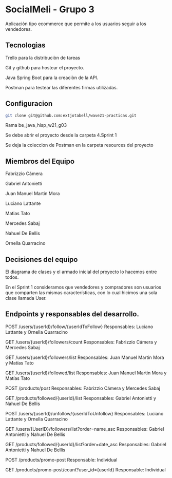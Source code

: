 # SocialMeli - Grupo 3

Aplicaciòn tipo ecommerce que permite a los usuarios seguir a los vendedores.

## Tecnologìas

Trello para la distribuciòn de tareas

Git y github para hostear el proyecto. 

Java Spring Boot para la creaciòn de la API.

Postman para testear las diferentes firmas utilizadas.

## Configuracion

```bash
git clone git@github.com:extjotabell/wave21-practicas.git
```
Rama be_java_hisp_w21_g03

Se debe abrir el proyecto desde la carpeta 4.Sprint 1

Se deja la coleccion de Postman en la carpeta resources del proyecto

## Miembros del Equipo

Fabrizzio Cámera

Gabriel Antonietti

Juan Manuel Martin Mora

Luciano Lattante

Matias Tato

Mercedes Sabaj

Nahuel De Bellis

Ornella Quarracino

## Decisiones del equipo

El diagrama de clases y el armado inicial del proyecto lo hacemos entre todos. 

En el Sprint 1 consideramos que vendedores y compradores son usuarios que comparten las mismas características, con lo cual hicimos una sola clase llamada User.

## Endpoints  y responsables del desarrollo. 

POST /users/{userId}/follow/{userIdToFollow} 
Responsables: Luciano Lattante y Ornella Quarracino

GET /users/{userId}/followers/count
Responsables: Fabrizzio Cámera y Mercedes Sabaj

GET /users/{userId}/followers/list
Responsables: Juan Manuel Martin Mora y Matías Tato

GET /users/{userId}/followed/list
Responsables: Juan Manuel Martin Mora y Matías Tato

POST /products/post
Responsables: Fabrizzio Cámera y Mercedes Sabaj

GET /products/followed/{userId}/list
Responsables: Gabriel Antonietti y Nahuel De Bellis

POST /users/{userId}/unfollow/{userIdToUnfollow}
Responsables: Luciano Lattante y Ornella Quarracino

GET /users/{UserID}/followers/list?order=name_asc
Responsables: Gabriel Antonietti y Nahuel De Bellis

GET /products/followed/{userId}/list?order=date_asc
Responsables: Gabriel Antonietti y Nahuel De Bellis

POST /products/promo-post
Responsable: Individual

GET /products/promo-post/count?user_id={userId}
Responsable: Individual

  

